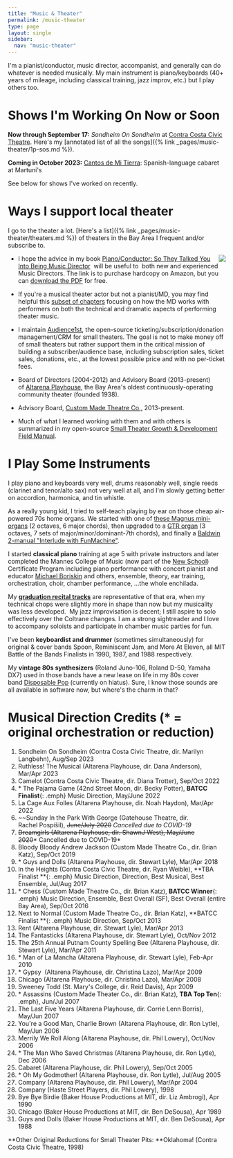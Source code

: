 ```yaml
---
title: "Music & Theater"
permalink: /music-theater
type: page
layout: single
sidebar:
  nav: "music-theater"
---
```


I'm a pianist/conductor, music director, accompanist, and generally
can do whatever is needed musically.  My main instrument is
piano/keyboards (40+ years of mileage, including classical training,
jazz improv, etc.) but I play others too.

# Shows I'm Working On Now or Soon

**Now through September 17:** _Sondheim On Sondheim_ at [Contra Costa
Civic Theatre](https://ccct.org).  Here's my [annotated list of all
the songs]({% link _pages/music-theater/1p-sos.md %}).

**Coming in October 2023:** [Cantos de Mi
Tierra](https://www.tickettailor.com/events/livemusic/983823):
Spanish-language cabaret at
Martuni's

See below for shows I've worked on recently.

# Ways I support local theater

I go to the theater a lot.  [Here's a list]({% link
_pages/music-theater/theaters.md %}) of theaters in the Bay Area I frequent
and/or subscribe to.

<img class="embed-left" align="right" src="https://images-na.ssl-images-amazon.com/images/I/512Xr2Mb7dL._SX331_BO1,204,203,200_.jpg">

-   I hope the advice in my book [Piano/Conductor: So They Talked You
Into Being Music Director](http://pianoconductor.com/)  will be useful
to  both new and experienced Music Directors. The link is to purchase
hardcopy on Amazon, but you can [download the
PDF](/assets/pdf/pianoconductor.pdf) for free.

-   If you're a musical theater actor but not a pianist/MD, you may
find helpful this
[subset of chapters](/assets/pdf/pianoconductor-actor-chapters.pdf)
focusing on how the MD works with performers on both the technical and
dramatic aspects of performing theater music.

-   I maintain [Audience1st](https://www.audience1st.com/), the
open-source ticketing/subscription/donation management/CRM for small
theaters. The goal is not to make money off of small theaters but
rather support them in the critical mission of building a
subscriber/audience base, including subscription sales, ticket sales,
donations, etc., at the lowest possible price and with no per-ticket fees.

-   Board of Directors (2004-2012) and Advisory Board (2013-present) of [Altarena Playhouse](http://altarena.org/), the Bay Area's oldest continuously-operating community theater (founded 1938). 
-   Advisory Board, [Custom Made Theatre Co.,](http://custommade.org/) 2013-present.
-   Much of what I learned working with them and with others is summarized in my open-source [Small Theater Growth & Development Field Manual](https://docs.google.com/document/d/1oh1Z-3zFnCa_uQEoKzkjhGA_kShPf2wY8ZG7FuVJG9g/edit?usp=sharing). 


# I Play Some Instruments

I play piano and keyboards very well, drums reasonably well, single
reeds (clarinet and tenor/alto sax) not very well at all, and I'm
slowly getting better on accordion, harmonica, and tin whistle.

As a really young kid, I tried to self-teach playing by ear on those cheap
air-powered 70s home organs.  We started with one of 
[these Magnus
mini-organs](https://reverb.com/item/67949163-magnus-model-7000-chord-organ)
(2 octaves, 6 major chords),
then upgraded to a
[GTR organ](https://youtube.com/watch?v=LlApSIJ8dQ8) (3 octaves, 7
sets of major/minor/dominant-7th chords), and finally
a [Baldwin 2-manual "Interlude with FunMachine"](https://www.youtube.com/watch?v=MeTcMAyOjTY).

I started **classical piano** training at age 5 with private instructors 
and later completed the Mannes College of Music (now part of the [New
School](http://newschool.edu/)) Certificate Program including piano
performance with concert pianist and educator [Michael
Boriskin](http://www.dworkincompany.com/html/boriskin/boriskin_artist.html) and
others, ensemble, theory, ear training, orchestration, choir, chamber
performance, ...the whole enchilada. 

My [**graduation recital
tracks**](https://soundcloud.com/armando-fox/sets/westrax) are
representative of that era, when my technical chops were slightly
more in shape than now but my musicality was less developed.  My jazz
improvisation is decent; I still aspire to solo effectively over the
Coltrane changes. I am a strong sightreader and I love to accompany soloists and participate in chamber music parties for fun.

I've been **keyboardist and drummer** (sometimes simultaneously) for
original & cover bands Spoon, Reminiscent Jam, and More At Eleven, all MIT Battle of the Bands
Finalists in 1990, 1987, and 1988 respectively.

My **vintage 80s synthesizers** (Roland Juno-106, Roland D-50, Yamaha
DX7) used in those bands have a new lease on life in my 80s cover
band [Disposable Pop](http://disposablepop.com/) (currently on 
hiatus).  Sure, I know those sounds are all available in software now,
but where's the charm in that?

# Musical Direction Credits (* = original orchestration or reduction)

1. Sondheim On Sondheim (Contra Costa Civic Theatre, dir. Marilyn Langbehn), Aug/Sep 2023
1. Ruthless! The Musical (Altarena Playhouse, dir. Dana Anderson), Mar/Apr 2023
1. Camelot (Contra Costa Civic Theatre, dir. Diana Trotter), Sep/Oct 2022
1. \* The Pajama Game (42nd Street Moon, dir. Becky Potter), **BATCC Finalist**{: .emph} Music Direction, May/June 2022
1. La Cage Aux Folles (Altarena Playhouse, dir. Noah Haydon), Mar/Apr 2022
1.  ~~Sunday In the Park With George (Gatehouse Theatre,
dir. Rachel Pospíšil), ~~June/July 2020~~ _Cancelled due to COVID-19_
1.  ~~Dreamgirls (Altarena Playhouse, dir. ShawnJ West), May/June 2020~~* Cancelled due to COVID-19*
1.  Bloody Bloody Andrew Jackson (Custom Made Theatre Co., dir. Brian Katz), Sep/Oct 2019
1.  \* Guys and Dolls (Altarena Playhouse, dir. Stewart Lyle), Mar/Apr 2018
1.  In the Heights (Contra Costa Civic Theatre, dir. Ryan
Weible), **TBA Finalist **{: .emph} Music Direction, Direction, Best Musical, Best Ensemble, Jul/Aug 2017
1.  \* Chess (Custom Made Theatre Co., dir. Brian Katz), **BATCC Winner**{: .emph} Music Direction, Ensemble, Best Overall (SF), Best Overall (entire Bay Area), Sep/Oct 2016
1.  Next to Normal (Custom Made Theatre Co., dir. Brian Katz), **BATCC
Finalist **{: .emph} Music Direction, Sep/Oct 2013
1.  Rent (Altarena Playhouse, dir. Stewart Lyle), Mar/Apr 2013
1.  The Fantasticks (Altarena Playhouse, dir. Stewart Lyle), Oct/Nov 2012
1. The 25th Annual Putnam County Spelling Bee (Altarena Playhouse, dir. Stewart Lyle), Mar/Apr 2011
1. \* Man of La Mancha (Altarena Playhouse, dir. Stewart Lyle), Feb-Apr 2010 
1. \* Gypsy  (Altarena Playhouse, dir. Christina Lazo), Mar/Apr 2009
1. Chicago (Altarena Playhouse, dir. Christina Lazo), Mar/Apr 2008
1. Sweeney Todd (St. Mary's College, dir. Reid Davis), Apr 2009
1. \* Assassins (Custom Made Theater Co., dir. Brian Katz), **TBA Top Ten**{: .emph}, Jun/Jul 2007
1. The Last Five Years (Altarena Playhouse, dir. Corrie Lenn Borris), May/Jun 2007
1. You're a Good Man, Charlie Brown (Altarena Playhouse, dir. Ron Lytle), May/Jun 2006
1. Merrily We Roll Along (Altarena Playhouse, dir. Phil Lowery), Oct/Nov 2006
1. \* The Man Who Saved Christmas (Altarena Playhouse, dir. Ron Lytle), Dec 2006
1. Cabaret (Altarena Playhouse, dir. Phil Lowery), Sep/Oct 2005
1. \* Oh My Godmother! (Altarena Playhouse, dir. Ron Lytle), Jul/Aug 2005
1. Company (Altarena Playhouse, dir. Phil Lowery), Mar/Apr 2004
1. Company (Haste Street Players, dir. Phil Lowery), 1998
1. Bye Bye Birdie (Baker House Productions at MIT, dir. Liz Ambrogi), Apr 1990
1. Chicago (Baker House Productions at MIT, dir. Ben DeSousa), Apr 1989
1. Guys and Dolls (Baker House Productions at MIT, dir. Ben DeSousa), Apr 1988

**Other Original Reductions for Small Theater Pits: **Oklahoma! (Contra Costa Civic Theatre, 1998)

